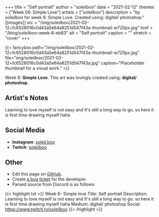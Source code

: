 +++
title =       "Self portrait"
author =      "soleilboo"
date =        "2021-02-12"
themes =      ["Week 06: Simple Love"]
artists =     ["soleilboo"]
description = "by soleilboo for week 6: Simple Love. Created using: digital/ photoshop."
[[images]]
      src = "/img/soleilboo/2021-02-12+fc6528016c0d43a5e64a8251d547f43a-thumbnail-w720px.jpg"
      href = "/blog/soleilboo-week-6-eb83"
      alt = "Self portrait"
      caption = ""
      stretch = "cover"
+++


{{< fancybox path="/img/soleilboo/2021-02-12+fc6528016c0d43a5e64a8251d547f43a-thumbnail-w720px.jpg" file="img/soleilboo/2021-02-12+fc6528016c0d43a5e64a8251d547f43a.jpg" caption="Placeholder thumbnail for a visual work." >}}


Week 6: **Simple Love**. This art was lovingly created using: **digital/ photoshop**.

## Artist's Notes

Learning to love myself is not easy and It's still a long way to go. so here it is first time drawing myself haha

## Social Media

- **Instagram**: <a href='https://instagram.com/soleil.boo' target='_blank'>soleil.boo</a>
- **Twitch**: <a href='https://twitch.tv/soleilboo' target='_blank'>soleilboo</a>

## Other

- Edit this page on [GitHub](https://github.com/teaminkling/web-refresh/edit/main/content/blog/soleilboo-week-6-eb83.md).
- Create [a bug ticket](https://github.com/teaminkling/web-refresh/issues/new?assignees=&labels=bug&template=problem-report.md&title=) for the developer.
- Parsed source from Discord is as follows:

{{< highlight txt >}}
Week 6- Simple love
Title: Self portrait
Description: Learning to love myself is not easy and It's still a long way to go. so here it is first time drawing myself haha
Medium: digital/ photoshop
Social: https://www.twitch.tv/soleilboo
{{< /highlight >}}